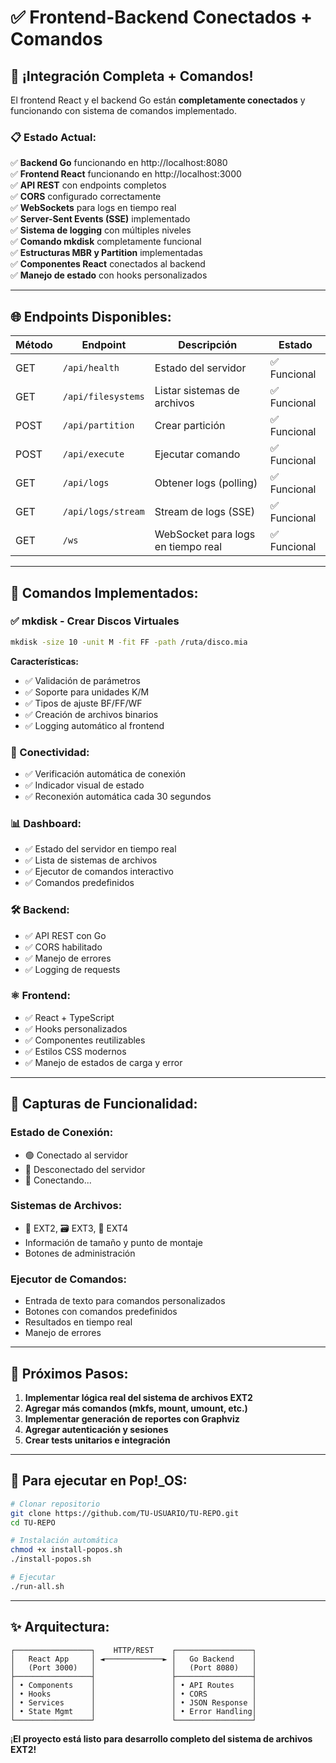 # ✅ Frontend-Backend Conectados + Comandos

## 🎉 **¡Integración Completa + Comandos!**

El frontend React y el backend Go están **completamente conectados** y funcionando con sistema de comandos implementado.

### 📋 **Estado Actual:**

✅ **Backend Go** funcionando en http://localhost:8080  
✅ **Frontend React** funcionando en http://localhost:3000  
✅ **API REST** con endpoints completos  
✅ **CORS** configurado correctamente  
✅ **WebSockets** para logs en tiempo real  
✅ **Server-Sent Events (SSE)** implementado  
✅ **Sistema de logging** con múltiples niveles  
✅ **Comando mkdisk** completamente funcional  
✅ **Estructuras MBR y Partition** implementadas  
✅ **Componentes React** conectados al backend  
✅ **Manejo de estado** con hooks personalizados  

---

## 🌐 **Endpoints Disponibles:**

| Método | Endpoint | Descripción | Estado |
|--------|----------|-------------|--------|
| GET | `/api/health` | Estado del servidor | ✅ Funcional |
| GET | `/api/filesystems` | Listar sistemas de archivos | ✅ Funcional |
| POST | `/api/partition` | Crear partición | ✅ Funcional |
| POST | `/api/execute` | Ejecutar comando | ✅ Funcional |
| GET | `/api/logs` | Obtener logs (polling) | ✅ Funcional |
| GET | `/api/logs/stream` | Stream de logs (SSE) | ✅ Funcional |
| GET | `/ws` | WebSocket para logs en tiempo real | ✅ Funcional |

---

## 🎯 **Comandos Implementados:**

### ✅ **mkdisk** - Crear Discos Virtuales
```bash
mkdisk -size 10 -unit M -fit FF -path /ruta/disco.mia
```
**Características:**
- ✅ Validación de parámetros
- ✅ Soporte para unidades K/M 
- ✅ Tipos de ajuste BF/FF/WF
- ✅ Creación de archivos binarios
- ✅ Logging automático al frontend

### **🔗 Conectividad:**
- ✅ Verificación automática de conexión
- ✅ Indicador visual de estado
- ✅ Reconexión automática cada 30 segundos

### **📊 Dashboard:**
- ✅ Estado del servidor en tiempo real
- ✅ Lista de sistemas de archivos
- ✅ Ejecutor de comandos interactivo
- ✅ Comandos predefinidos

### **🛠 Backend:**
- ✅ API REST con Go
- ✅ CORS habilitado
- ✅ Manejo de errores
- ✅ Logging de requests

### **⚛️ Frontend:**
- ✅ React + TypeScript
- ✅ Hooks personalizados
- ✅ Componentes reutilizables
- ✅ Estilos CSS modernos
- ✅ Manejo de estados de carga y error

---

## 📱 **Capturas de Funcionalidad:**

### **Estado de Conexión:**
- 🟢 Conectado al servidor
- 🔴 Desconectado del servidor  
- 🔄 Conectando...

### **Sistemas de Archivos:**
- 💾 EXT2, 🗃️ EXT3, 📁 EXT4
- Información de tamaño y punto de montaje
- Botones de administración

### **Ejecutor de Comandos:**
- Entrada de texto para comandos personalizados
- Botones con comandos predefinidos
- Resultados en tiempo real
- Manejo de errores

---

## 🔧 **Próximos Pasos:**

1. **Implementar lógica real del sistema de archivos EXT2**
2. **Agregar más comandos (mkfs, mount, umount, etc.)**
3. **Implementar generación de reportes con Graphviz**
4. **Agregar autenticación y sesiones**
5. **Crear tests unitarios e integración**

---

## 🐧 **Para ejecutar en Pop!_OS:**

```bash
# Clonar repositorio
git clone https://github.com/TU-USUARIO/TU-REPO.git
cd TU-REPO

# Instalación automática
chmod +x install-popos.sh
./install-popos.sh

# Ejecutar
./run-all.sh
```

---

## ✨ **Arquitectura:**

```
┌─────────────────┐    HTTP/REST    ┌─────────────────┐
│   React App     │ ◄─────────────► │   Go Backend    │
│   (Port 3000)   │                 │   (Port 8080)   │
├─────────────────┤                 ├─────────────────┤
│ • Components    │                 │ • API Routes    │
│ • Hooks         │                 │ • CORS          │
│ • Services      │                 │ • JSON Response │
│ • State Mgmt    │                 │ • Error Handling│
└─────────────────┘                 └─────────────────┘
```

¡**El proyecto está listo para desarrollo completo del sistema de archivos EXT2!**

